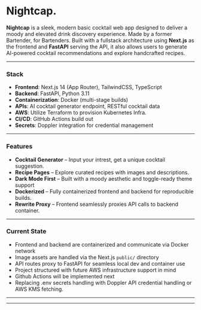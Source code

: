 # Nightcap.

**Nightcap** is a sleek, modern basic cocktail web app designed to deliver a moody and elevated drink discovery experience. Made by a former Bartender, for Bartenders. Built with a fullstack architecture using **Next.js** as the frontend and **FastAPI** serving the API, it also allows users to generate AI-powered cocktail recommendations and explore handcrafted recipes.

---

### Stack

- **Frontend**: Next.js 14 (App Router), TailwindCSS, TypeScript
- **Backend**: FastAPI, Python 3.11
- **Containerization**: Docker (multi-stage builds)
- **APIs**: AI cocktail generator endpoint, RESTful cocktail data
- **AWS**: Utilize Terraform to provision Kubernetes Infra. 
- **CI/CD**: GitHub Actions build out
- **Secrets**: Doppler integration for credential management

---

### Features

- **Cocktail Generator** – Input your intrest, get a unique cocktail suggestion.
- **Recipe Pages** – Explore curated recipes with images and descriptions.
- **Dark Mode First** – Built with a moody aesthetic and toggle-ready theme support
- **Dockerized** – Fully containerized frontend and backend for reproducible builds.
- **Rewrite Proxy** – Frontend seamlessly proxies API calls to backend container.

---

### Current State

- Frontend and backend are containerized and communicate via Docker network
- Image assets are handled via the Next.js `public/` directory
- API routes proxy to FastAPI for seamless local dev and container use
- Project structured with future AWS infrastructure support in mind
- Github Actions will be implemented next
- Replacing .env secrets handling with Doppler API credential handling or AWS KMS fetching.

---



---


